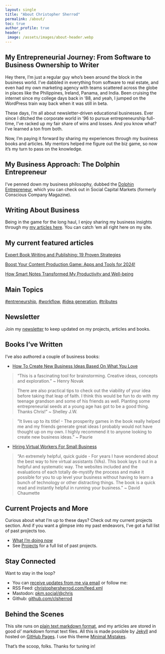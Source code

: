 ```yaml
---
layout: single
title: "About Christopher Sherrod"
permalink: /about/
toc: true
author_profile: true
header:
 image: /assets/images/about-header.webp
---
```

## My Entrepreneurial Journey: From Software to Business Ownership to Writer
Hey there, I’m just a regular guy who’s been around the block in the business world. I’ve dabbled in everything from software to real estate, and even had my own marketing agency with teams scattered across the globe in places like the Philippines, Ireland, Panama, and India. Been cruising the internet since my college days back in ‘88, and yeah, I jumped on the WordPress train way back when it was still in beta.

These days, I’m all about newsletter-driven educational businesses. Ever since I ditched the corporate world in ‘96 to pursue entrepreneurship full-time, I’ve racked up my fair share of wins and losses. And you know what? I’ve learned a ton from both.

Now, I’m paying it forward by sharing my experiences through my business books and articles. My mentors helped me figure out the biz game, so now it’s my turn to pass on the knowledge.

## My Business Approach: The Dolphin Entrepreneur
I’ve penned down my business philosophy, dubbed the [Dolphin Entrepreneur](https://socapglobal.com/2017/08/forget-shark-tank-dolphin-entrepreneur-instead/), which you can check out in Social Capital Markets (formerly Conscious Company Magazine).

## Writing About Business
Being in the game for the long haul, I enjoy sharing my business insights through my [my articles here](https://christophersherrod.com/archive/). You can catch ‘em all right here on my site.

## My current featured articles
[Expert Book Writing and Publishing: 19 Proven Strategies](https://christophersherrod.com/book-advice/)

[Boost Your Content Production Game: Apps and Tools for 2024!](https://christophersherrod.com/workflow)

[How Smart Notes Transformed My Productivity and Well-being](https://christophersherrod.com/smart-notes/)

## Main Topics
[#entreneurship](https://christophersherrod.com/tags#entrepreneurship), [#workflow](https://christophersherrod.com/tags/#workflow-apps), [#idea generation](https://christophersherrod.com/tags/#idea-generation), [#tributes](https://christophersherrod.com/tags/#tribute)

## Newsletter
Join my [newsletter](https://christophersherrod.com/newsletter/) to keep updated on my projects, articles and books.

## Books I’ve Written
I’ve also authored a couple of business books:
- [How To Create New Business Ideas Based On What You Love](https://amzn.to/3oZlRrW)
> “This is a fascinating tool for brainstorming.  Creative ideas, concepts and exploration.” ~ Henry Novak
 
> There are also practical tips to check out the viability of your idea before taking that leap of faith. I think this would be fun to do with my teenage grandson and some of his friends as well. Planting some entrepreneurial seeds at a young age has got to be a good thing. Thanks Chris!” ~ Shelley J.W.

> ”It lives up to its title! - The prosperity games in the book really helped me and my friends generate great ideas I probably would not have thought up on my own. I highly recommend it to anyone looking to create new business ideas.” ~ Paurie

- [Hiring Virtual Workers For Small Business](https://amzn.to/2FvAxx9)
> “An extremely helpful, quick guide - For years I have wondered about the best way to hire virtual assistants (VAs). This book lays it out in a helpful and systematic way. The websites included and the evaluations of each totally de-mystify the process and make it possible for you to up level your business without having to learn a bunch of technology or other distracting things. The book is a quick read and instantly helpful in running your business.” ~ David Chaumette

## Current Projects and More
Curious about what I’m up to these days? Check out my current projects section. And if you want a glimpse into my past endeavors, I’ve got a full list of past projects too.
- [What I’m doing now](https://christophersherrod.com/now/)
- See [Projects](https://christophersherrod.com/projects) for a full list of past projects.

## Stay Connected
Want to stay in the loop?
- You can [receive updates from me via email](https://christophersherrod.com/newsletter/) or follow me:
- RSS Feed: [christophersherrod.com/feed.xml](https://christophersherrod.com/feed.xml)
- Mastodon: [pkm.social/@chris](https://pkm.social/@chris)
- Github: [github.com/clsherrod](https://github.com/clsherrod)

## Behind the Scenes
This site runs on [plain text markdown format](https://en.wikipedia.org/wiki/Markdown), and my articles are stored in good ol’ markdown format text files. All this is made possible by [Jekyll](https://jekyllrb.com/) and hosted on [GitHub Pages](https://pages.github.com). I use this theme [Minimal Mistakes](https://mmistakes.github.io/minimal-mistakes/).

That’s the scoop, folks. Thanks for tuning in!